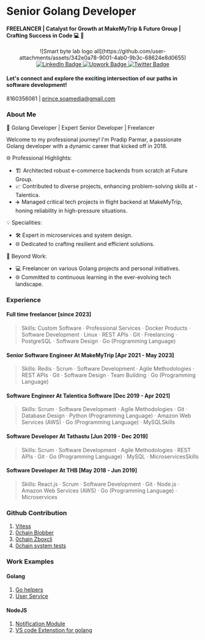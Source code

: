 # Senior Golang Developer
#### FREELANCER | Catalyst for Growth at MakeMyTrip & Future Group | Crafting Success in Code 💻 🚀

<div align="center">
  ![Smart byte lab logo all](https://github.com/user-attachments/assets/342e0a78-9001-4ab0-9b3c-68624e8d0655)
</div>

<div id="badges" align="center">
  <a href="https://www.linkedin.com/in/pradip-parmar-665b30112/">
    <img src="https://img.shields.io/badge/LinkedIn-blue?style=for-the-badge&logo=linkedin&logoColor=white" alt="LinkedIn Badge"/>
  </a>
  <a href="https://www.upwork.com/freelancers/pradip1995">
    <img src="https://img.shields.io/badge/UpWork-6FDA44?style=for-the-badge&logo=Upwork&logoColor=white" alt="Upwork Badge">
  </a>
  <a href="https://twitter.com/ParmarPrince15">
    <img src="https://img.shields.io/badge/Twitter-blue?style=for-the-badge&logo=twitter&logoColor=white" alt="Twitter Badge"/>
  </a>
</div>

#### Let's connect and explore the exciting intersection of our paths in software development!
8160356061 | prince.soamedia@gmail.com

### About Me
🚀 Golang Developer | Expert Senior Developer | Freelancer

Welcome to my professional journey! I'm Pradip Parmar, a passionate Golang developer with a dynamic career that kicked off in 2018.

🌐 Professional Highlights:
- 🏗️ Architected robust e-commerce backends from scratch at Future Group.
- 📈 Contributed to diverse projects, enhancing problem-solving skills at - Talentica.
- ✈️ Managed critical tech projects in flight backend at MakeMyTrip, honing reliability in high-pressure situations.

💡 Specialities:
- 🛠️ Expert in microservices and system design.
- 🌐 Dedicated to crafting resilient and efficient solutions.

💼 Beyond Work:
- 💻 Freelancer on various Golang projects and personal initiatives.
- 🌐 Committed to continuous learning in the ever-evolving tech landscape.


### Experience
#### Full time freelancer  [since 2023]
> Skills: Custom Software · Professional Services · Docker Products · Software Development · Linux · REST APIs · Git · Freelancing · PostgreSQL · Software Design · Go (Programming Language)


#### Senior Software Engineer At MakeMyTrip [Apr 2021 - May 2023]
> Skills: Redis · Scrum · Software Development · Agile Methodologies · REST APIs · Git · Software Design · Team Building · Go (Programming Language)


#### Software Engineer At Talentica Software [Dec 2019 - Apr 2021]
> Skills: Scrum · Software Development · Agile Methodologies · Git · Database Design · Python (Programming Language) · Amazon Web Services (AWS) · Go (Programming Language) · MySQLSkills


#### Software Developer At Tathastu [Jun 2019 - Dec 2019]
> Skills: Scrum · Software Development · Agile Methodologies · REST APIs · Git · Go (Programming Language) · MySQL · MicroservicesSkills

#### Software Developer At THB [May 2018 - Jun 2019]
> Skills: React.js · Scrum · Software Development · Git · Node.js · Amazon Web Services (AWS) · Go (Programming Language) · Microservices



### Github Contribution
1. [Vitess](https://github.com/vitessio/vitess/commits/main/?author=princeparmar)
2. [0chain Blobber](https://github.com/0chain/blobber/commits/staging/?author=princeparmar)
3. [0chain Zboxcli](https://github.com/0chain/zboxcli/commits/staging/?author=princeparmar)
4. [0chain system tests](https://github.com/0chain/system_test/commits/master/?author=princeparmar)

### Work Examples
#### Golang
1. [Go helpers](https://github.com/princeparmar/go-helpers)
2. [User Service](https://github.com/princeparmar/user-service)

#### NodeJS
1. [Notification Module](https://github.com/princeparmar/notification-module)
2. [VS code Extenstion for golang](https://github.com/princeparmar/vscode-extenstion-go)
